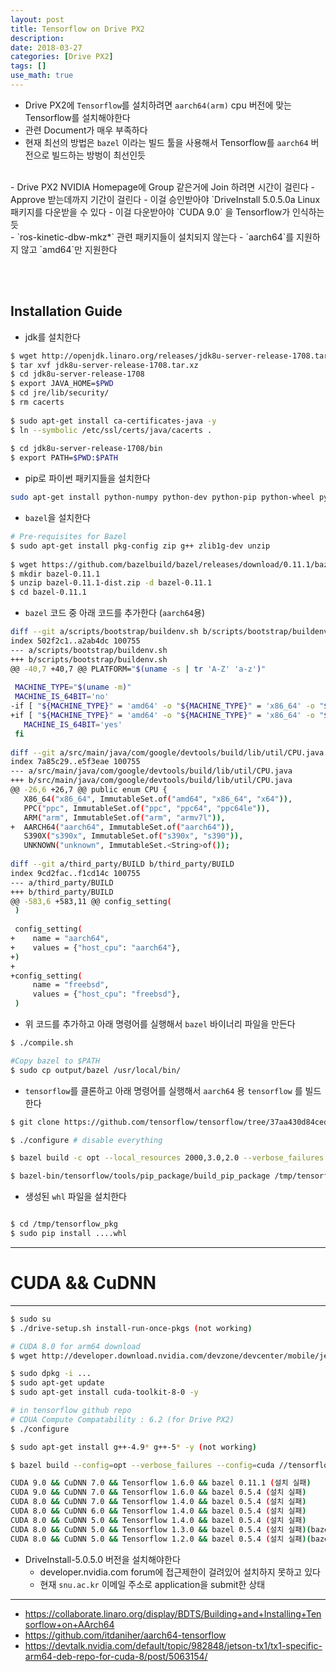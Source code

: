 ```yaml
---
layout: post
title: Tensorflow on Drive PX2
description: 
date: 2018-03-27
categories: [Drive PX2]
tags: []
use_math: true
---
```


- Drive PX2에 `Tensorflow`를 설치하려면 `aarch64(arm)` cpu 버전에 맞는 Tensorflow를 설치해야한다
 - 관련 Document가 매우 부족하다
 - 현재 최선의 방법은 `bazel` 이라는 빌드 툴을 사용해서 Tensorflow를 `aarch64` 버전으로 빌드하는 방벙이 최선인듯


<br/>
- Drive PX2 NVIDIA Homepage에 Group 같은거에 Join 하려면 시간이 걸린다
 - Approve 받는데까지 기간이 걸린다
 - 이걸 승인받아야 `DriveInstall 5.0.5.0a Linux 패키지를 다운받을 수 있다
  - 이걸 다운받아야 `CUDA 9.0` 을 Tensorflow가 인식하는듯


<br/>
- `ros-kinetic-dbw-mkz*` 관련 패키지들이 설치되지 않는다
 - `aarch64`를 지원하지 않고 `amd64`만 지원한다

<br><br>
## Installation Guide
- jdk를 설치한다
```bash
$ wget http://openjdk.linaro.org/releases/jdk8u-server-release-1708.tar.xz
$ tar xvf jdk8u-server-release-1708.tar.xz
$ cd jdk8u-server-release-1708
$ export JAVA_HOME=$PWD
$ cd jre/lib/security/
$ rm cacerts
 
$ sudo apt-get install ca-certificates-java -y
$ ln --symbolic /etc/ssl/certs/java/cacerts . 
 
$ cd jdk8u-server-release-1708/bin
$ export PATH=$PWD:$PATH
```

- pip로 파이썬 패키지들을 설치한다

```bash
sudo apt-get install python-numpy python-dev python-pip python-wheel python-virtualenv

```

- `bazel`을 설치한다

```bash
# Pre-requisites for Bazel
$ sudo apt-get install pkg-config zip g++ zlib1g-dev unzip
 
$ wget https://github.com/bazelbuild/bazel/releases/download/0.11.1/bazel-0.11.1-dist.zip
$ mkdir bazel-0.11.1
$ unzip bazel-0.11.1-dist.zip -d bazel-0.11.1
$ cd bazel-0.11.1
```

- `bazel` 코드 중 아래 코드를 추가한다 (`aarch64`용)

```bash
diff --git a/scripts/bootstrap/buildenv.sh b/scripts/bootstrap/buildenv.sh
index 502f2c1..a2ab4dc 100755
--- a/scripts/bootstrap/buildenv.sh
+++ b/scripts/bootstrap/buildenv.sh
@@ -40,7 +40,7 @@ PLATFORM="$(uname -s | tr 'A-Z' 'a-z')"
 
 MACHINE_TYPE="$(uname -m)"
 MACHINE_IS_64BIT='no'
-if [ "${MACHINE_TYPE}" = 'amd64' -o "${MACHINE_TYPE}" = 'x86_64' -o "${MACHINE_TYPE}" = 's390x' ]; then
+if [ "${MACHINE_TYPE}" = 'amd64' -o "${MACHINE_TYPE}" = 'x86_64' -o "${MACHINE_TYPE}" = 's390x'  -o "${MACHINE_TYPE}" = 'aarch64' ]; then
   MACHINE_IS_64BIT='yes'
 fi
 
diff --git a/src/main/java/com/google/devtools/build/lib/util/CPU.java b/src/main/java/com/google/devtools/build/lib/util/CPU.java
index 7a85c29..e5f3eae 100755
--- a/src/main/java/com/google/devtools/build/lib/util/CPU.java
+++ b/src/main/java/com/google/devtools/build/lib/util/CPU.java
@@ -26,6 +26,7 @@ public enum CPU {
   X86_64("x86_64", ImmutableSet.of("amd64", "x86_64", "x64")),
   PPC("ppc", ImmutableSet.of("ppc", "ppc64", "ppc64le")),
   ARM("arm", ImmutableSet.of("arm", "armv7l")),
+  AARCH64("aarch64", ImmutableSet.of("aarch64")),
   S390X("s390x", ImmutableSet.of("s390x", "s390")),
   UNKNOWN("unknown", ImmutableSet.<String>of());
  
diff --git a/third_party/BUILD b/third_party/BUILD
index 9cd2fac..f1cd14c 100755
--- a/third_party/BUILD
+++ b/third_party/BUILD
@@ -583,6 +583,11 @@ config_setting(
 )
 
 config_setting(
+    name = "aarch64",
+    values = {"host_cpu": "aarch64"},
+)
+
+config_setting(
     name = "freebsd",
     values = {"host_cpu": "freebsd"},
 )

```

- 위 코드를 추가하고 아래 명령어를 실행해서 `bazel` 바이너리 파일을 만든다

```bash
$ ./compile.sh

#Copy bazel to $PATH
$ sudo cp output/bazel /usr/local/bin/
```

- `tensorflow`를 클론하고 아래 명령어를 실행해서 `aarch64` 용 `tensorflow` 를 빌드한다

```bash
$ git clone https://github.com/tensorflow/tensorflow/tree/37aa430d84ced579342a4044c89c236664be7f68

$ ./configure # disable everything 

$ bazel build -c opt --local_resources 2000,3.0,2.0 --verbose_failures tensorflow/tools/pip_package:build_pip_package

$ bazel-bin/tensorflow/tools/pip_package/build_pip_package /tmp/tensorflow_pkg

```

- 생성된 `whl` 파일을 설치한다

```bash

$ cd /tmp/tensorflow_pkg
$ sudo pip install ....whl

```




- - -
# CUDA && CuDNN
- - -
```bash
$ sudo su
$ ./drive-setup.sh install-run-once-pkgs (not working)

# CUDA 8.0 for arm64 download
$ wget http://developer.download.nvidia.com/devzone/devcenter/mobile/jetpack_l4t/006/linux-x64/cuda-repo-l4t-8-0-local_8.0.34-1_arm64.deb

$ sudo dpkg -i ...
$ sudo apt-get update
$ sudo apt-get install cuda-toolkit-8-0 -y
```

```bash
# in tensorflow github repo
# CDUA Compute Compatability : 6.2 (for Drive PX2)
$ ./configure

$ sudo apt-get install g++-4.9* g++-5* -y (not working)

```


```bash
$ bazel build --config=opt --verbose_failures --config=cuda //tensorflow/tools/pip_package:build_pip_packages

CUDA 9.0 && CuDNN 7.0 && Tensorflow 1.6.0 && bazel 0.11.1 (설치 실패)
CUDA 9.0 && CuDNN 7.0 && Tensorflow 1.6.0 && bazel 0.5.4 (설치 실패)
CUDA 8.0 && CuDNN 7.0 && Tensorflow 1.4.0 && bazel 0.5.4 (설치 실패)
CUDA 8.0 && CuDNN 6.0 && Tensorflow 1.4.0 && bazel 0.5.4 (설치 실패)
CUDA 8.0 && CuDNN 5.0 && Tensorflow 1.4.0 && bazel 0.5.4 (설치 실패)
CUDA 8.0 && CuDNN 5.0 && Tensorflow 1.3.0 && bazel 0.5.4 (설치 실패)(bazel 명령이 안먹힘)
CUDA 8.0 && CuDNN 5.0 && Tensorflow 1.2.0 && bazel 0.5.4 (설치 실패)(bazel 명령어 안먹힘))


```

- DriveInstall-5.0.5.0 버전을 설치해야한다
	- developer.nvidia.com forum에 접근제한이 걸려있어 설치하지 못하고 있다
	- 현재 `snu.ac.kr` 이메일 주소로 application을 submit한 상태


- - -
- <https://collaborate.linaro.org/display/BDTS/Building+and+Installing+Tensorflow+on+AArch64>
- <https://github.com/itdaniher/aarch64-tensorflow>
- <https://devtalk.nvidia.com/default/topic/982848/jetson-tx1/tx1-specific-arm64-deb-repo-for-cuda-8/post/5063154/>
